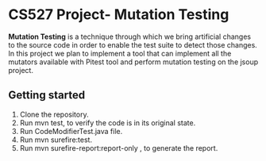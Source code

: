 # CS527 Project- Mutation Testing

**Mutation Testing** is a technique through which we bring artificial changes to the source code in order to enable the test suite to detect those changes. In this project we plan to implement a tool that can implement all the mutators available with Pitest tool and perform mutation testing on the jsoup project.



## Getting started
1. Clone the repository.
2. Run mvn test, to verify the code is in its original state.
2. Run CodeModifierTest.java file.
3. Run mvn surefire:test.
4. Run  mvn surefire-report:report-only , to generate the report.
